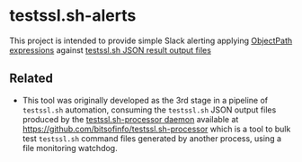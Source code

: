 # testssl.sh-alerts

This project is intended to provide simple Slack alerting applying [ObjectPath expressions](http://objectpath.org/)
against [testssl.sh JSON result output files](https://github.com/drwetter/testssl.sh)


## Related

* This tool was originally developed as the 3rd stage in a pipeline of `testssl.sh` automation, consuming the `testssl.sh` JSON output files produced by the [testssl.sh-processor daemon](https://github.com/bitsofinfo/testssl.sh-processor) available at https://github.com/bitsofinfo/testssl.sh-processor which is a tool to bulk test `testssl.sh` command files generated by another process, using a file monitoring watchdog.
